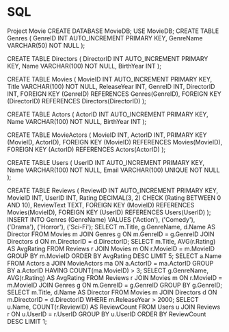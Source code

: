 # SQL
Project Movie
CREATE DATABASE MovieDB;
USE MovieDB;
CREATE TABLE Genres (
  GenreID INT AUTO_INCREMENT PRIMARY KEY,
  GenreName VARCHAR(50) NOT NULL
);

CREATE TABLE Directors (
  DirectorID INT AUTO_INCREMENT PRIMARY KEY,
  Name VARCHAR(100) NOT NULL,
  BirthYear INT
);

CREATE TABLE Movies (
  MovieID INT AUTO_INCREMENT PRIMARY KEY,
  Title VARCHAR(100) NOT NULL,
  ReleaseYear INT,
  GenreID INT,
  DirectorID INT,
  FOREIGN KEY (GenreID) REFERENCES Genres(GenreID),
  FOREIGN KEY (DirectorID) REFERENCES Directors(DirectorID)
);

CREATE TABLE Actors (
  ActorID INT AUTO_INCREMENT PRIMARY KEY,
  Name VARCHAR(100) NOT NULL,
  BirthYear INT
);

CREATE TABLE MovieActors (
  MovieID INT,
  ActorID INT,
  PRIMARY KEY (MovieID, ActorID),
  FOREIGN KEY (MovieID) REFERENCES Movies(MovieID),
  FOREIGN KEY (ActorID) REFERENCES Actors(ActorID)
);

CREATE TABLE Users (
  UserID INT AUTO_INCREMENT PRIMARY KEY,
  Name VARCHAR(100) NOT NULL,
  Email VARCHAR(100) UNIQUE NOT NULL
);

CREATE TABLE Reviews (
  ReviewID INT AUTO_INCREMENT PRIMARY KEY,
  MovieID INT,
  UserID INT,
  Rating DECIMAL(3, 2) CHECK (Rating BETWEEN 0 AND 10),
  ReviewText TEXT,
  FOREIGN KEY (MovieID) REFERENCES Movies(MovieID),
  FOREIGN KEY (UserID) REFERENCES Users(UserID)
);
INSERT INTO Genres (GenreName) VALUES ('Action'), ('Comedy'), ('Drama'), ('Horror'), ('Sci-Fi');
SELECT m.Title, g.GenreName, d.Name AS Director
FROM Movies m
JOIN Genres g ON m.GenreID = g.GenreID
JOIN Directors d ON m.DirectorID = d.DirectorID;
SELECT m.Title, AVG(r.Rating) AS AvgRating
FROM Reviews r
JOIN Movies m ON r.MovieID = m.MovieID
GROUP BY m.MovieID
ORDER BY AvgRating DESC
LIMIT 5;
SELECT a.Name
FROM Actors a
JOIN MovieActors ma ON a.ActorID = ma.ActorID
GROUP BY a.ActorID
HAVING COUNT(ma.MovieID) > 3;
SELECT g.GenreName, AVG(r.Rating) AS AvgRating
FROM Reviews r
JOIN Movies m ON r.MovieID = m.MovieID
JOIN Genres g ON m.GenreID = g.GenreID
GROUP BY g.GenreID;
SELECT m.Title, d.Name AS Director
FROM Movies m
JOIN Directors d ON m.DirectorID = d.DirectorID
WHERE m.ReleaseYear > 2000;
SELECT u.Name, COUNT(r.ReviewID) AS ReviewCount
FROM Users u
JOIN Reviews r ON u.UserID = r.UserID
GROUP BY u.UserID
ORDER BY ReviewCount DESC
LIMIT 1;
